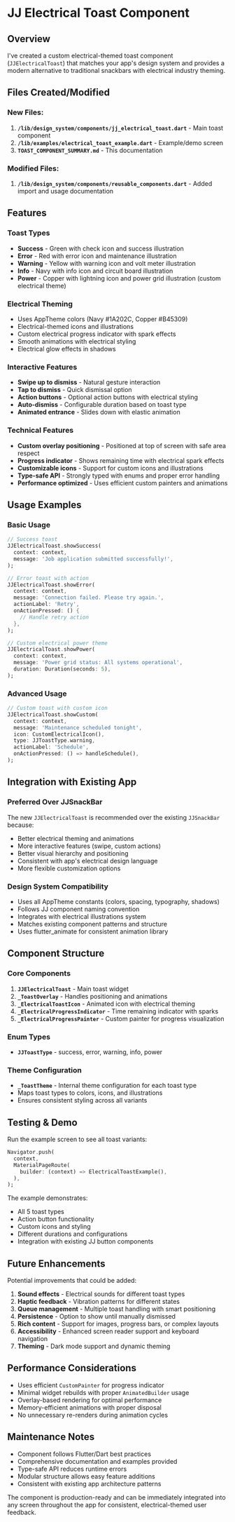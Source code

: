 # JJ Electrical Toast Component

## Overview
I've created a custom electrical-themed toast component (`JJElectricalToast`) that matches your app's design system and provides a modern alternative to traditional snackbars with electrical industry theming.

## Files Created/Modified

### New Files:
1. **`/lib/design_system/components/jj_electrical_toast.dart`** - Main toast component
2. **`/lib/examples/electrical_toast_example.dart`** - Example/demo screen
3. **`TOAST_COMPONENT_SUMMARY.md`** - This documentation

### Modified Files:
1. **`/lib/design_system/components/reusable_components.dart`** - Added import and usage documentation

## Features

### Toast Types
- **Success** - Green with check icon and success illustration
- **Error** - Red with error icon and maintenance illustration  
- **Warning** - Yellow with warning icon and volt meter illustration
- **Info** - Navy with info icon and circuit board illustration
- **Power** - Copper with lightning icon and power grid illustration (custom electrical theme)

### Electrical Theming
- Uses AppTheme colors (Navy #1A202C, Copper #B45309)
- Electrical-themed icons and illustrations
- Custom electrical progress indicator with spark effects
- Smooth animations with electrical styling
- Electrical glow effects in shadows

### Interactive Features
- **Swipe up to dismiss** - Natural gesture interaction
- **Tap to dismiss** - Quick dismissal option
- **Action buttons** - Optional action buttons with electrical styling
- **Auto-dismiss** - Configurable duration based on toast type
- **Animated entrance** - Slides down with elastic animation

### Technical Features
- **Custom overlay positioning** - Positioned at top of screen with safe area respect
- **Progress indicator** - Shows remaining time with electrical spark effects
- **Customizable icons** - Support for custom icons and illustrations
- **Type-safe API** - Strongly typed with enums and proper error handling
- **Performance optimized** - Uses efficient custom painters and animations

## Usage Examples

### Basic Usage
```dart
// Success toast
JJElectricalToast.showSuccess(
  context: context,
  message: 'Job application submitted successfully!',
);

// Error toast with action
JJElectricalToast.showError(
  context: context,
  message: 'Connection failed. Please try again.',
  actionLabel: 'Retry',
  onActionPressed: () {
    // Handle retry action
  },
);

// Custom electrical power theme
JJElectricalToast.showPower(
  context: context,
  message: 'Power grid status: All systems operational',
  duration: Duration(seconds: 5),
);
```

### Advanced Usage
```dart
// Custom toast with custom icon
JJElectricalToast.showCustom(
  context: context,
  message: 'Maintenance scheduled tonight',
  icon: CustomElectricalIcon(),
  type: JJToastType.warning,
  actionLabel: 'Schedule',
  onActionPressed: () => handleSchedule(),
);
```

## Integration with Existing App

### Preferred Over JJSnackBar
The new `JJElectricalToast` is recommended over the existing `JJSnackBar` because:
- Better electrical theming and animations
- More interactive features (swipe, custom actions)
- Better visual hierarchy and positioning
- Consistent with app's electrical design language
- More flexible customization options

### Design System Compatibility
- Uses all AppTheme constants (colors, spacing, typography, shadows)
- Follows JJ component naming convention
- Integrates with electrical illustrations system
- Matches existing component patterns and structure
- Uses flutter_animate for consistent animation library

## Component Structure

### Core Components
1. **`JJElectricalToast`** - Main toast widget
2. **`_ToastOverlay`** - Handles positioning and animations
3. **`_ElectricalToastIcon`** - Animated icon with electrical theming
4. **`_ElectricalProgressIndicator`** - Time remaining indicator with sparks
5. **`_ElectricalProgressPainter`** - Custom painter for progress visualization

### Enum Types
- **`JJToastType`** - success, error, warning, info, power

### Theme Configuration
- **`_ToastTheme`** - Internal theme configuration for each toast type
- Maps toast types to colors, icons, and illustrations
- Ensures consistent styling across all variants

## Testing & Demo

Run the example screen to see all toast variants:
```dart
Navigator.push(
  context,
  MaterialPageRoute(
    builder: (context) => ElectricalToastExample(),
  ),
);
```

The example demonstrates:
- All 5 toast types
- Action button functionality
- Custom icons and styling
- Different durations and configurations
- Integration with existing JJ button components

## Future Enhancements

Potential improvements that could be added:
1. **Sound effects** - Electrical sounds for different toast types
2. **Haptic feedback** - Vibration patterns for different states
3. **Queue management** - Multiple toast handling with smart positioning
4. **Persistence** - Option to show until manually dismissed
5. **Rich content** - Support for images, progress bars, or complex layouts
6. **Accessibility** - Enhanced screen reader support and keyboard navigation
7. **Theming** - Dark mode support and dynamic theming

## Performance Considerations

- Uses efficient `CustomPainter` for progress indicator
- Minimal widget rebuilds with proper `AnimatedBuilder` usage
- Overlay-based rendering for optimal performance
- Memory-efficient animations with proper disposal
- No unnecessary re-renders during animation cycles

## Maintenance Notes

- Component follows Flutter/Dart best practices
- Comprehensive documentation and examples provided
- Type-safe API reduces runtime errors
- Modular structure allows easy feature additions
- Consistent with existing app architecture patterns

The component is production-ready and can be immediately integrated into any screen throughout the app for consistent, electrical-themed user feedback.